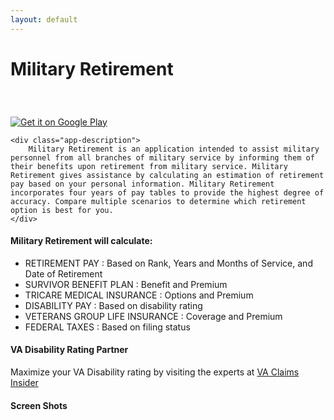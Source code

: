 ```yaml
---
layout: default
---
```


<div class="app-header">
    <h1 class="app-name">Military Retirement</h1>
    <div class="download-links">
        <div class="link apple-link">
            <a href="https://itunes.apple.com/us/app/military-retirement/id563082328?mt=8" style="display:inline-block;overflow:hidden;background:url(//linkmaker.itunes.apple.com/assets/shared/badges/en-us/appstore-lrg.svg) no-repeat;width:135px;height:40px;background-size:contain;"></a>
        </div>
        <div class="link android-link">
            <a href='https://play.google.com/store/apps/details?id=com.LynnfieldLLC.MilitaryRetire'>
                <img alt='Get it on Google Play' src='https://play.google.com/intl/en_us/badges/images/generic/en_badge_web_generic.png' draggable="false" />
            </a>
        </div>
    </div>
</div>
<div class="app-hero">
    <div class="app-icon"></div>

    <div class="app-description">
        Military Retirement is an application intended to assist military personnel from all branches of military service by informing them of their benefits upon retirement from military service. Military Retirement gives assistance by calculating an estimation of retirement pay based on your personal information. Military Retirement incorporates four years of pay tables to provide the highest degree of accuracy. Compare multiple scenarios to determine which retirement option is best for you.
    </div>
</div>
<div class="app-features">
    <h4>Military Retirement will calculate:</h4>
    <ul>
    <li>
        RETIREMENT PAY : Based on Rank, Years and Months of Service, and Date of Retirement
    </li>
    <li>
        SURVIVOR BENEFIT PLAN : Benefit and Premium
    </li>
    <li>
        TRICARE MEDICAL INSURANCE : Options and Premium
    </li>
    <li>
        DISABILITY PAY : Based on disability rating
    </li>
    <li>
        VETERANS GROUP LIFE INSURANCE : Coverage and Premium
    </li>
    <li>
        FEDERAL TAXES : Based on filing status
    </li>
    </ul>
</div>

<div class="va-claims-insider">
<h4>VA Disability Rating Partner</h4>
Maximize your VA Disability rating by visiting the experts at <a href="https://vaclaimsinsider.clickfunnels.com/veteran-intake-data28102639" target="_blank">VA Claims Insider</a>
</div>

<div class="screen-shot-container">
    <h4>Screen Shots</h4>
    <div class="screen-shots">
        <div class="screen-shot">
            <a href="/assets/ios_military_retire_main.png" draggable="false">
                <img src="/assets/ios_military_retire_main.png" alt="" draggable="false"/>
            </a>
        </div>
        <div class="screen-shot">
            <a href="/assets/ios_military_retire_ret_pay.png" draggable="false">
                <img src="/assets/ios_military_retire_ret_pay.png" alt="" draggable="false" />
            </a>
        </div>
        <div class="screen-shot">
            <a href="/assets/ios_military_retire_side.png" draggable="false">
                <img src="/assets/ios_military_retire_side.png" alt="" draggable="false" />
            </a>
        </div>
    </div>
    <div class="screen-shots">
        <div class="screen-shot">
            <a href="/assets/android_military_retire_main.png" draggable="false">
                <img src="/assets/android_military_retire_main.png" alt="" draggable="false" />
            </a>
        </div>
        <div class="screen-shot">
            <a href="/assets/android_military_retire_ret_pay.png" draggable="false">
                <img src="/assets/android_military_retire_ret_pay.png" alt="" draggable="false" />
            </a>
        </div>
        <div class="screen-shot">
            <a href="/assets/android_military_retire_side.png" draggable="false">
                <img src="/assets/android_military_retire_side.png" alt="" draggable="false" />
            </a>
        </div>
    </div>
</div>